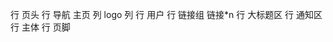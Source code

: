 行 页头
    行 导航 主页
        列 logo
        列 
            行 用户
            行 链接组
                链接*n
    行 大标题区
    行 通知区
行 主体
行 页脚

